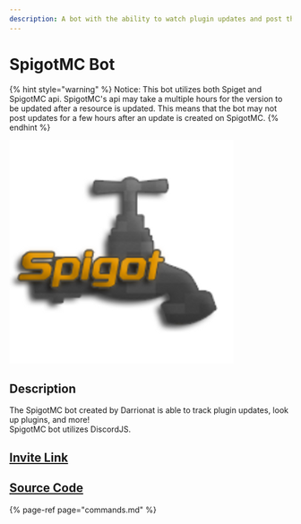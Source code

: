 ```yaml
---
description: A bot with the ability to watch plugin updates and post them to a channel
---
```


# SpigotMC Bot

{% hint style="warning" %}
Notice: This bot utilizes both Spiget and SpigotMC api. SpigotMC's api may take a multiple hours for the version to be updated after a resource is updated. This means that the bot may not post updates for a few hours after an update is created on SpigotMC.
{% endhint %}

![](../../.gitbook/assets/spigot.png)

## Description

The SpigotMC bot created by Darrionat is able to track plugin updates, look up plugins, and more!   
SpigotMC bot utilizes DiscordJS.

## [Invite Link](https://discord.com/oauth2/authorize?client_id=603751943982153740&scope=bot&permissions=8)

## [Source Code](https://github.com/Darrionat/PluginBot)

{% page-ref page="commands.md" %}



